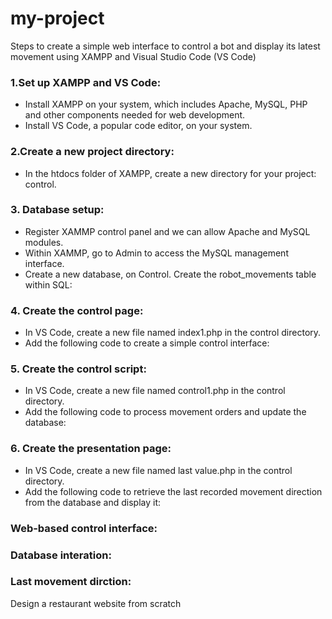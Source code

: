 # my-project
Steps to create a simple web interface to control a bot and display its latest movement using XAMPP and Visual Studio Code (VS Code)
### 1.Set up XAMPP and VS Code:
* Install XAMPP on your system, which includes Apache, MySQL, PHP and other components needed for web development.
* Install VS Code, a popular code editor, on your system.
### 2.Create a new project directory:
* In the htdocs folder of XAMPP, create a new directory for your project:  control.
### 3. Database setup:
* Register XAMMP control panel and we can allow Apache and MySQL modules.
* Within XAMMP, go to Admin to access the MySQL management interface.
* Create a new database, on Control.
  Create the robot_movements table within SQL:

 
### 4. Create the control page:
* In VS Code, create a new file named index1.php in the control directory.
* Add the following code to create a simple control interface:
  

 ### 5. Create the control script:
* In VS Code, create a new file named control1.php in the control directory.
* Add the following code to process movement orders and update the database:


### 6. Create the presentation page:
* In VS Code, create a new file named last value.php in the control directory.
* Add the following code to retrieve the last recorded movement direction from the database and display it:


### Web-based control interface:

### Database interation:

### Last movement dirction:


Design a restaurant website from scratch
